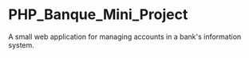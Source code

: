 # PHP_Banque_Mini_Project
A small web application for managing accounts in a bank's information system. 
